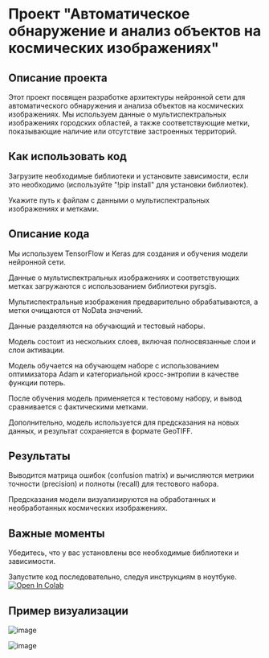 # Проект "Автоматическое обнаружение и анализ объектов на космических изображениях"
## Описание проекта
Этот проект посвящен разработке архитектуры нейронной сети для автоматического обнаружения и анализа объектов на космических изображениях. Мы используем данные о мультиспектральных изображениях городских областей, а также соответствующие метки, показывающие наличие или отсутствие застроенных территорий.

## Как использовать код
Загрузите необходимые библиотеки и установите зависимости, если это необходимо (используйте "!pip install" для установки библиотек).


Укажите путь к файлам с данными о мультиспектральных изображениях и метками.


## Описание кода
Мы используем TensorFlow и Keras для создания и обучения модели нейронной сети.


Данные о мультиспектральных изображениях и соответствующих метках загружаются с использованием библиотеки pyrsgis.


Мультиспектральные изображения предварительно обрабатываются, а метки очищаются от NoData значений.


Данные разделяются на обучающий и тестовый наборы.


Модель состоит из нескольких слоев, включая полносвязанные слои и слои активации.


Модель обучается на обучающем наборе с использованием оптимизатора Adam и категориальной кросс-энтропии в качестве функции потерь.


После обучения модель применяется к тестовому набору, и вывод сравнивается с фактическими метками.


Дополнительно, модель используется для предсказания на новых данных, и результат сохраняется в формате GeoTIFF.


## Результаты
Выводится матрица ошибок (confusion matrix) и вычисляются метрики точности (precision) и полноты (recall) для тестового набора.

Предсказания модели визуализируются на обработанных и необработанных космических изображениях.

## Важные моменты
Убедитесь, что у вас установлены все необходимые библиотеки и зависимости.


Запустите код последовательно, следуя инструкциям в ноутбуке. [![Open In Colab](https://colab.research.google.com/assets/colab-badge.svg)](https://colab.research.google.com/drive/1nB22eElQYAp0pF3SWReZjVPSMHXk-9If?hl=ru#scrollTo=YG8JzyAaXi9P)


## Пример визуализации

![image](https://github.com/Ludestor/Laba-3/assets/119999440/6a820d7e-797a-482c-9bd8-83f385c060a3)



![image](https://github.com/Ludestor/Laba-3/assets/119999440/ca0f97ed-05b2-4e66-9cd6-d9ff8e87f496)
